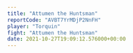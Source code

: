 ```yaml
---
title: "Attumen the Huntsman"
reportCode: "AVBT7YrMDjP2NnFH"
player: "Torquin"
fight: "Attumen the Huntsman"
date: 2021-10-27T19:09:12.576000+00:00
---
```

